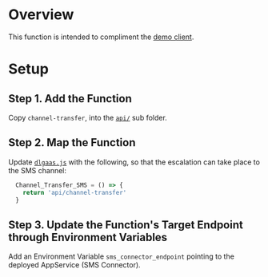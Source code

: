 # Overview

This function is intended to compliment the [demo client](https://github.com/nuance-communications/mix-demo-client-azstaticwebapps).

# Setup

## Step 1. Add the Function

Copy `channel-transfer`, into the [`api/`](https://github.com/nuance-communications/mix-demo-client-azstaticwebapps/tree/main/api) sub folder.

## Step 2. Map the Function

Update [`dlgaas.js`](https://github.com/nuance-communications/mix-demo-client-azstaticwebapps/blob/main/app/src/components/dlgaas.js#L37) with the following, so that the escalation can take place to the SMS channel:

```javascript
  Channel_Transfer_SMS = () => {
    return 'api/channel-transfer'
  }
```

## Step 3. Update the Function's Target Endpoint through Environment Variables

Add an Environment Variable `sms_connector_endpoint` pointing to the deployed AppService (SMS Connector).

